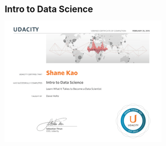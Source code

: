 # Intro to Data Science 
![Certificate](https://raw.githubusercontent.com/ShaneKao/Nanodegree-P1/master/Intro%20to%20Data%20Science.png)

